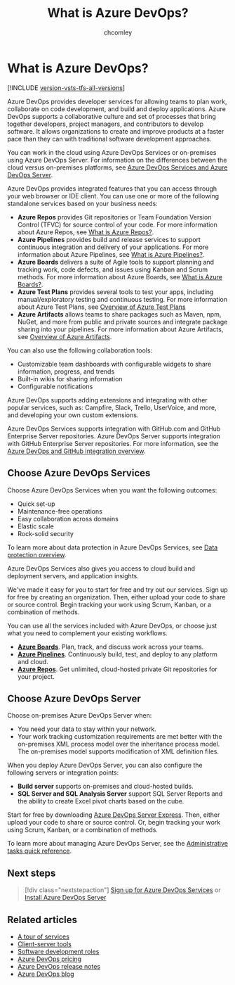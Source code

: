 ﻿---
title: What is Azure DevOps?
titleSuffix: Azure DevOps 
ms.custom: seodec18, contperf-fy21q3
ms.topic: overview
description: Get an integrated set of features to help you plan, code, collaborate, and ship your applications faster.
ms.technology: devops-new-user
ms.author: chcomley
author: chcomley
monikerRange: '<= azure-devops'
ms.date: 02/07/2022
---

# What is Azure DevOps?

[!INCLUDE [version-vsts-tfs-all-versions](../includes/version-vsts-tfs-all-versions.md)]

Azure DevOps provides developer services for allowing teams to plan work, collaborate on code development, and build and deploy applications. Azure DevOps supports a collaborative culture and set of processes that bring together developers, project managers, and contributors to develop software. It allows organizations to create and improve products at a faster pace than they can with traditional software development approaches.

You can work in the cloud using Azure DevOps Services or on-premises using Azure DevOps Server. For information on the differences between the cloud versus on-premises platforms, see [Azure DevOps Services and Azure DevOps Server](about-azure-devops-services-tfs.md).

Azure DevOps provides integrated features that you can access through your web browser or IDE client. You can use one or more of the following standalone services based on your business needs:

- **Azure Repos** provides Git repositories or Team Foundation Version Control (TFVC) for source control of your code. For more information about Azure Repos, see [What is Azure Repos?](../repos/get-started/what-is-repos.md).
- **Azure Pipelines** provides build and release services to support continuous integration and delivery of your applications. For more information about Azure Pipelines, see [What is Azure Pipelines?](../pipelines/get-started/what-is-azure-pipelines.md).
- **Azure Boards** delivers a suite of Agile tools to support planning and tracking work, code defects, and issues using Kanban and Scrum methods. For more information about Azure Boards, see [What is Azure Boards?](../boards/get-started/what-is-azure-boards.md).
- **Azure Test Plans** provides several tools to test your apps, including manual/exploratory testing and continuous testing. For more information about Azure Test Plans, see [Overview of Azure Test Plans](../test/overview.md)
- **Azure Artifacts** allows teams to share packages such as Maven, npm, NuGet, and more from public and private sources and integrate package sharing into your pipelines. For more information about Azure Artifacts, see [Overview of Azure Artifacts](../pipelines/artifacts/artifacts-overview.md).

You can also use the following collaboration tools:

- Customizable team dashboards with configurable widgets to share information, progress, and trends
- Built-in wikis for sharing information
- Configurable notifications

Azure DevOps supports adding extensions and integrating with other popular services, such as: Campfire, Slack, Trello, UserVoice, and more, and developing your own custom extensions.  

Azure DevOps Services supports integration with GitHub.com and GitHub Enterprise Server repositories. Azure DevOps Server supports integration with GitHub Enterprise Server repositories. For more information, see the [Azure DevOps and GitHub integration overview](../cross-service/github-integration.md).

## Choose Azure DevOps Services

Choose Azure DevOps Services when you want the following outcomes:

- Quick set-up
- Maintenance-free operations
- Easy collaboration across domains
- Elastic scale
- Rock-solid security

To learn more about data protection in Azure DevOps Services, see [Data protection overview](../organizations/security/data-protection.md).

Azure DevOps Services also gives you access to cloud build and deployment servers, and application insights.

We've made it easy for you to start for free and try out our services. Sign up for free by creating an organization. Then, either upload your code to share or source control. Begin tracking your work using Scrum, Kanban, or a combination of methods.

You can use all the services included with Azure DevOps, or choose just what you need to complement your existing workflows.

- **[Azure Boards](https://azure.microsoft.com/services/devops/boards/)**. Plan, track, and discuss work across your teams.
- **[Azure Pipelines](https://azure.microsoft.com/services/devops/pipelines/)**. Continuously build, test, and deploy to any platform and cloud.
- **[Azure Repos](https://azure.microsoft.com/services/devops/repos/)**. Get unlimited, cloud-hosted private Git repositories for your project.

## Choose Azure DevOps Server

Choose on-premises Azure DevOps Server when:

- You need your data to stay within your network.
- Your work tracking customization requirements are met better with the on-premises XML process model over the inheritance process model. The on-premises model supports modification of XML definition files.

When you deploy Azure DevOps Server, you can also configure the following servers or integration points:

- **Build server** supports on-premises and cloud-hosted builds.
- **SQL Server and SQL Analysis Server** support SQL Server Reports and the ability to create Excel pivot charts based on the cube.

Start for free by downloading [Azure DevOps Server Express](https://go.microsoft.com/fwlink/?LinkId=2041269&clcid=0x409). Then, either upload your code to share or source control. Or, begin tracking your work using Scrum, Kanban, or a combination of methods.

To learn more about managing Azure DevOps Server, see the [Administrative tasks quick reference](/azure/devops/server/admin/admin-quick-ref).

## Next steps  

> [!div class="nextstepaction"]
> [Sign up for Azure DevOps Services](sign-up-invite-teammates.md) or [Install Azure DevOps Server](/azure/devops/server/install/single-server)

## Related articles

- [A tour of services](services.md)
- [Client-server tools](tools.md)
- [Software development roles](roles.md)
- [Azure DevOps pricing](https://azure.microsoft.com/pricing/details/devops/azure-devops-services/)
- [Azure DevOps release notes](/azure/devops/server/release-notes/)
- [Azure DevOps blog](https://blogs.msdn.microsoft.com/devops/)


<!---
[Small teams can start for free!](https://visualstudio.microsoft.com/products/visual-studio-team-services-vs.aspx)  
[DevOps overview for Azure DevOps](../get-started/index.yml)


[![Sign up for Azure DevOps Services](media/what-is-vsts-sign-up-step-1.png)](sign-up-invite-teammates.md)[![Add code to repository](media/what-is-vsts-add-code-ide-step-2.png)](code-with-git.md)

*(c) 2016 Microsoft Corporation. All rights reserved. This document is
provided "as-is." Information and views expressed in this document,
including URL and other Internet Web site references, may change without
notice. You bear the risk of using it.*

*This document does not provide you with any legal rights to any
intellectual property in any Microsoft product. You may copy and use
this document for your internal, reference purposes.*
-->
